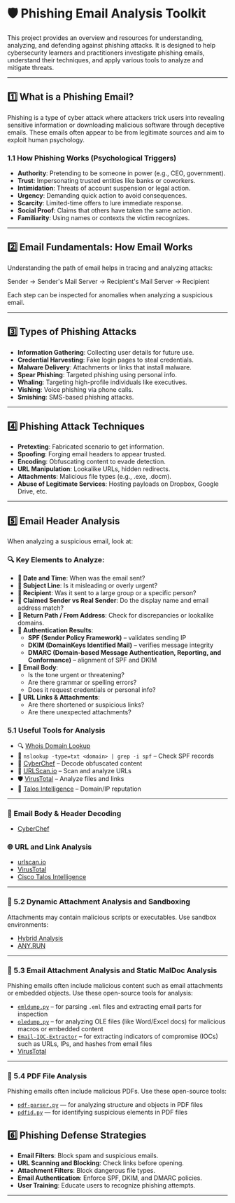 # 🛡️ Phishing Email Analysis Toolkit

This project provides an overview and resources for understanding, analyzing, and defending against phishing attacks. It is designed to help cybersecurity learners and practitioners investigate phishing emails, understand their techniques, and apply various tools to analyze and mitigate threats.

---

## 1️⃣ What is a Phishing Email?

Phishing is a type of cyber attack where attackers trick users into revealing sensitive information or downloading malicious software through deceptive emails. These emails often appear to be from legitimate sources and aim to exploit human psychology.

### 1.1 How Phishing Works (Psychological Triggers)
- **Authority**: Pretending to be someone in power (e.g., CEO, government).
- **Trust**: Impersonating trusted entities like banks or coworkers.
- **Intimidation**: Threats of account suspension or legal action.
- **Urgency**: Demanding quick action to avoid consequences.
- **Scarcity**: Limited-time offers to lure immediate response.
- **Social Proof**: Claims that others have taken the same action.
- **Familiarity**: Using names or contexts the victim recognizes.

---

## 2️⃣ Email Fundamentals: How Email Works

Understanding the path of email helps in tracing and analyzing attacks:

Sender → Sender's Mail Server → Recipient's Mail Server → Recipient

Each step can be inspected for anomalies when analyzing a suspicious email.

---

## 3️⃣ Types of Phishing Attacks

- **Information Gathering**: Collecting user details for future use.
- **Credential Harvesting**: Fake login pages to steal credentials.
- **Malware Delivery**: Attachments or links that install malware.
- **Spear Phishing**: Targeted phishing using personal info.
- **Whaling**: Targeting high-profile individuals like executives.
- **Vishing**: Voice phishing via phone calls.
- **Smishing**: SMS-based phishing attacks.

---

## 4️⃣ Phishing Attack Techniques

- **Pretexting**: Fabricated scenario to get information.
- **Spoofing**: Forging email headers to appear trusted.
- **Encoding**: Obfuscating content to evade detection.
- **URL Manipulation**: Lookalike URLs, hidden redirects.
- **Attachments**: Malicious file types (e.g., .exe, .docm).
- **Abuse of Legitimate Services**: Hosting payloads on Dropbox, Google Drive, etc.

---

## 5️⃣ Email Header Analysis

When analyzing a suspicious email, look at:

### 🔍 Key Elements to Analyze:

- **📅 Date and Time**: When was the email sent?
- **📨 Subject Line**: Is it misleading or overly urgent?
- **👥 Recipient**: Was it sent to a large group or a specific person?
- **👤 Claimed Sender vs Real Sender**: Do the display name and email address match?
- **📧 Return Path / From Address**: Check for discrepancies or lookalike domains.
- **🔐 Authentication Results**:
  - **SPF (Sender Policy Framework)** – validates sending IP
  - **DKIM (DomainKeys Identified Mail)** – verifies message integrity
  - **DMARC (Domain-based Message Authentication, Reporting, and Conformance)** – alignment of SPF and DKIM
- **📝 Email Body**:
  - Is the tone urgent or threatening?
  - Are there grammar or spelling errors?
  - Does it request credentials or personal info?
- **🔗 URL Links & Attachments**:
  - Are there shortened or suspicious links?
  - Are there unexpected attachments?

### 5.1 Useful Tools for Analysis

- 🔍 [Whois Domain Lookup](https://whois.domaintools.com/)
- 🔧 `nslookup -type=txt <domain> | grep -i spf` – Check SPF records
- 🧪 [CyberChef](https://gchq.github.io/CyberChef/) – Decode obfuscated content
- 🔗 [URLScan.io](https://urlscan.io/) – Scan and analyze URLs
- 🛡️ [VirusTotal](https://www.virustotal.com/gui/home/upload) – Analyze files and links
- 📡 [Talos Intelligence](https://talosintelligence.com/) – Domain/IP reputation

---
### 📨 Email Body & Header Decoding
- [CyberChef](https://gchq.github.io/CyberChef/)

### 🌐 URL and Link Analysis
- [urlscan.io](https://urlscan.io/)
- [VirusTotal](https://www.virustotal.com/gui/home/upload)
- [Cisco Talos Intelligence](https://talosintelligence.com/)

---

### 🧪 5.2 Dynamic Attachment Analysis and Sandboxing

Attachments may contain malicious scripts or executables. Use sandbox environments:

- [Hybrid Analysis](https://hybrid-analysis.com/)
- [ANY.RUN](https://app.any.run/)

---
### 🧪 5.3  Email Attachment Analysis and Static MalDoc Analysis 
Phishing emails often include malicious content such as email attachments or embedded objects. Use these open-source tools for analysis:

- [`emldump.py`](https://github.com/DidierStevens/DidierStevensSuite/blob/master/emldump.py) – for parsing `.eml` files and extracting email parts for inspection
- [`oledump.py`](https://github.com/DidierStevens/DidierStevensSuite/blob/master/oledump.py) – for analyzing OLE files (like Word/Excel docs) for malicious macros or embedded content
- [`Email-IOC-Extractor`](https://github.com/MalwareCube/Email-IOC-Extractor) – for extracting indicators of compromise (IOCs) such as URLs, IPs, and hashes from email files
- [VirusTotal](https://www.virustotal.com/gui/home/upload)
---
### 📄 5.4 PDF File Analysis

Phishing emails often include malicious PDFs. Use these open-source tools:

- [`pdf-parser.py`](https://github.com/DidierStevens/DidierStevensSuite/blob/master/pdf-parser.py) — for analyzing structure and objects in PDF files  
- [`pdfid.py`](https://github.com/DidierStevens/DidierStevensSuite/blob/master/pdfid.py) — for identifying suspicious elements in PDF files

## 6️⃣ Phishing Defense Strategies

- **Email Filters**: Block spam and suspicious emails.
- **URL Scanning and Blocking**: Check links before opening.
- **Attachment Filters**: Block dangerous file types.
- **Email Authentication**: Enforce SPF, DKIM, and DMARC policies.
- **User Training**: Educate users to recognize phishing attempts.

---
